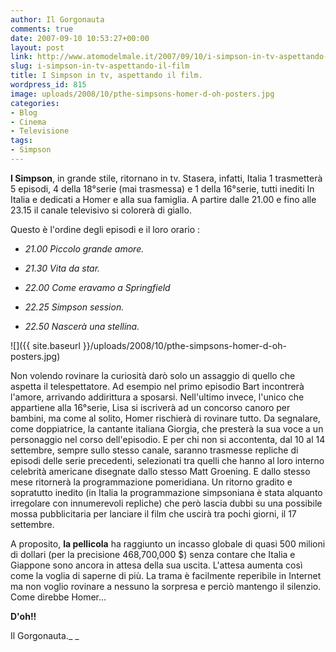 ```yaml
---
author: Il Gorgonauta
comments: true
date: 2007-09-10 10:53:27+00:00
layout: post
link: http://www.atomodelmale.it/2007/09/10/i-simpson-in-tv-aspettando-il-film/
slug: i-simpson-in-tv-aspettando-il-film
title: I Simpson in tv, aspettando il film.
wordpress_id: 815
image: uploads/2008/10/pthe-simpsons-homer-d-oh-posters.jpg
categories:
- Blog
- Cinema
- Televisione
tags:
- Simpson
---
```


**I Simpson**, in grande stile, ritornano in tv. Stasera, infatti, Italia 1 trasmetterà 5 episodi, 4 della 18°serie (mai trasmessa) e 1 della 16°serie, tutti inediti In Italia e dedicati a Homer e alla sua famiglia. A partire dalle 21.00 e fino alle 23.15 il canale televisivo si colorerà di giallo.

Questo è l'ordine degli episodi e il loro orario :

	
  * _21.00 Piccolo grande amore._

	
  * _21.30 Vita da star._

	
  * _22.00 Come eravamo a Springfield_

	
  * _22.25 Simpson session._

	
  * _22.50 Nascerà una stellina._

![]({{ site.baseurl }}/uploads/2008/10/pthe-simpsons-homer-d-oh-posters.jpg)

Non volendo rovinare la curiosità darò solo un assaggio di quello che aspetta il telespettatore. Ad esempio nel primo episodio Bart incontrerà l'amore, arrivando addirittura a sposarsi. Nell'ultimo invece, l'unico che appartiene alla 16°serie, Lisa si iscriverà ad un concorso canoro per bambini, ma come al solito, Homer rischierà di rovinare tutto. Da segnalare, come doppiatrice, la cantante italiana Giorgia, che presterà la sua voce a un personaggio nel corso dell'episodio. E per chi non si accontenta, dal 10 al 14 settembre, sempre sullo stesso canale, saranno trasmesse repliche di episodi delle serie precedenti, selezionati tra quelli che hanno al loro interno celebrità americane disegnate dallo stesso Matt Groening. E dallo stesso mese ritornerà la programmazione pomeridiana. Un ritorno gradito e sopratutto inedito (in Italia la programmazione simpsoniana è stata alquanto irregolare con innumerevoli repliche) che però lascia dubbi su una possibile mossa pubblicitaria per lanciare il film che uscirà tra pochi giorni, il 17 settembre.

A proposito, **la pellicola** ha raggiunto un incasso globale di quasi 500 milioni di dollari (per la precisione 468,700,000 $) senza contare che Italia e  Giappone sono ancora in attesa della sua uscita. L'attesa aumenta così come la voglia di saperne di più. La trama è facilmente reperibile in Internet ma non voglio rovinare a nessuno la sorpresa e perciò mantengo il silenzio. Come direbbe Homer... 

**D'oh!!**

Il Gorgonauta._
_

